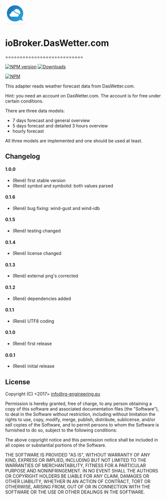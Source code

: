 ﻿![Logo](admin/daswettercom.png)
# ioBroker.DasWetter.com
===========================

[![NPM version](https://img.shields.io/npm/v/iobroker.daswetter.svg)](https://www.npmjs.com/package/iobroker.daswetter)
[![Downloads](https://img.shields.io/npm/dm/iobroker.daswetter.svg)](https://www.npmjs.com/package/iobroker.daswetter)

[![NPM](https://nodei.co/npm/iobroker.daswetter.png?downloads=true)](https://nodei.co/npm/iobroker.daswetter/)


This adapter reads weather forecast data from DasWetter.com.

Hint: you need an account on DasWetter.com.
The account is for free under certain conditions.

There are three data models:
* 7 days forecast and general overview
* 5 days forecast and detailed 3 hours overview
* hourly forecast

All three models are implemented and one should be used at least.

## Changelog


#### 1.0.0
* (René) first stable version
* (René) symbol and symbolid: both values parsed	

#### 0.1.6
* (René) bug fixing: wind-gust and wind-idb

#### 0.1.5
* (René) testing changed

#### 0.1.4
* (René) license changed

#### 0.1.3
* (René) external png's corrected

#### 0.1.2
* (René) dependencies added

#### 0.1.1
* (René) UTF8 coding

#### 0.1.0
* (René) first release

#### 0.0.1
* (René) initial release

## License
Copyright (C) <2017>  <info@rg-engineering.eu>

Permission is hereby granted, free of charge, to any person obtaining a copy of this software and associated documentation files (the "Software"), to deal in the Software without restriction, including without limitation the rights to use, copy, modify, merge, publish, distribute, sublicense, and/or sell copies of the Software, and to permit persons to whom the Software is furnished to do so, subject to the following conditions:

The above copyright notice and this permission notice shall be included in all copies or substantial portions of the Software.

THE SOFTWARE IS PROVIDED "AS IS", WITHOUT WARRANTY OF ANY KIND, EXPRESS OR IMPLIED, INCLUDING BUT NOT LIMITED TO THE WARRANTIES OF MERCHANTABILITY, FITNESS FOR A PARTICULAR PURPOSE AND NONINFRINGEMENT. IN NO EVENT SHALL THE AUTHORS OR COPYRIGHT HOLDERS BE LIABLE FOR ANY CLAIM, DAMAGES OR OTHER LIABILITY, WHETHER IN AN ACTION OF CONTRACT, TORT OR OTHERWISE, ARISING FROM, OUT OF OR IN CONNECTION WITH THE SOFTWARE OR THE USE OR OTHER DEALINGS IN THE SOFTWARE.




